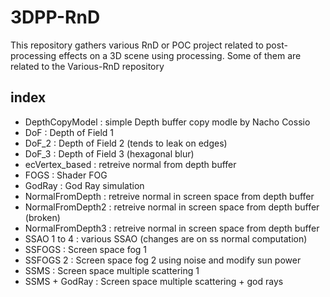 # 3DPP-RnD

This repository gathers various RnD or POC project related to post-processing effects on a 3D scene using processing.
Some of them are related to the Various-RnD  repository

## index
* DepthCopyModel : simple Depth buffer copy modle by Nacho Cossio
* DoF : Depth of Field 1
* DoF_2 : Depth of Field 2 (tends to leak on edges)
* DoF_3 : Depth of Field 3 (hexagonal blur) 
* ecVertex_based : retreive normal from depth buffer
* FOGS : Shader FOG
* GodRay : God Ray simulation
* NormalFromDepth : retreive normal in screen space from depth buffer
* NormalFromDepth2 : retreive normal in screen space from depth buffer (broken)
* NormalFromDepth3 : retreive normal in screen space from depth buffer 
* SSAO 1 to 4 : various SSAO (changes are on ss normal computation)
* SSFOGS : Screen space fog 1
* SSFOGS 2 : Screen space fog 2 using noise and modify sun power
* SSMS : Screen space multiple scattering 1
* SSMS + GodRay : Screen space multiple scattering + god rays
